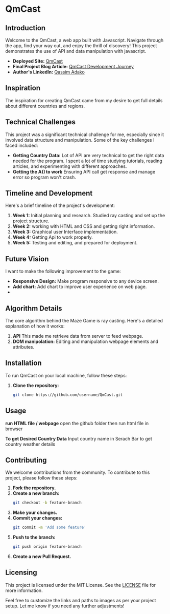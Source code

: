# QmCast


## Introduction
Welcome to the QmCast, a web app built with Javascript. Navigate through the app, find your way out, and enjoy the thrill of discovery! This project demonstrates the use of API and data manipulation with javascript.

- **Deployed Site:** [QmCast](http://example.com)
- **Final Project Blog Article:** [QmCast Development Journey](http://example.com/blog)
- **Author's LinkedIn:** [Qassim Adako](https://www.linkedin.com/in/qassim-adako/)

## Inspiration
The inspiration for creating QmCast came from my desire to get full details about different countries and regions.

## Technical Challenges
This project was a significant technical challenge for me, especially since it involved data structure and manipulation. Some of the key challenges I faced included:

- **Getting Country Data:** Lot of API are very technical to get the right data needed for the program. I spent a lot of time studying tutorials, reading articles, and experimenting with different approaches.
- **Getting the A{I to work** Ensuring API call get response and manage error so program won't crash.

## Timeline and Development
Here's a brief timeline of the project's development:

1. **Week 1:** Initial planning and research. Studied ray casting and set up the project structure.
2. **Week 2:** working with HTML and CSS and getting right information.
3. **Week 3:** Graphical user Interface implementation.
4. **Week 4:** Getting Api to work properly.
5. **Week 5:** Testing and editing, and prepared for deployment.

## Future Vision
I want to make the following improvement to the game:

- **Responsive Design:** Make program responsive to any device screen.
- **Add chart:** Add chart to improve user experience on web page.
- 
## Algorithm Details
The core algorithm behind the Maze Game is ray casting. Here's a detailed explanation of how it works:

1. **API** This made me retrieve data from server to feed webpage.
2. **DOM manipolation:** Editing and manipulation webpage elements and attributes.

## Installation
To run QmCast on your local machine, follow these steps:

1. **Clone the repository:**
   ```sh
   git clone https://github.com/username/QmCast.git

## Usage
**run HTML file / webpage**
   open the github folder then run html file in browser

**To get Desired Country Data**
   Input country name in Serach Bar to get country weather details
   
## Contributing
We welcome contributions from the community. To contribute to this project, please follow these steps:

1. **Fork the repository.**
2. **Create a new branch:**
   ```sh
   git checkout -b feature-branch
   ```
3. **Make your changes.**
4. **Commit your changes:**
   ```sh
   git commit -m 'Add some feature'
   ```
5. **Push to the branch:**
   ```sh
   git push origin feature-branch
   ```
6. **Create a new Pull Request.**


## Licensing
This project is licensed under the MIT License. See the [LICENSE](LICENSE) file for more information.

Feel free to customize the links and paths to images as per your project setup. Let me know if you need any further adjustments!

